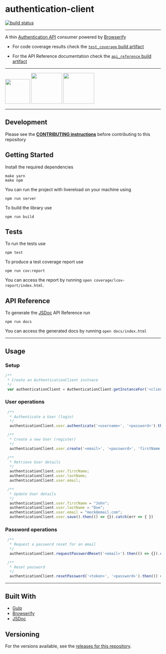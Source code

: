 # authentication-client

[![build status](https://gitlab.glispa.com/avocarrot/authentication-client/badges/master/build.svg)](https://gitlab.glispa.com/avocarrot/authentication-client/commits/master)

---

A thin <a href="https://gitlab.glispa.com/avocarrot/authentication-api" target="_blank"> Authentication API</a> consumer powered by [Browserify](https://github.com/substack/node-browserify)

- For code coverage results check the  [`test_coverage` build artifact](
https://gitlab.glispa.com/avocarrot/authentication-client/pipelines)

- For the API Reference documentation check the  [`api_reference` build artifact](
https://gitlab.glispa.com/avocarrot/authentication-client/pipelines)


---

<a href="https://github.com/gulpjs/gulp" target="_blank"><img src="https://cloud.githubusercontent.com/assets/1907604/15748124/467bdc4c-28e6-11e6-87a1-13683a6e8a1e.png" width ="80"/></a> <a href="https://github.com/substack/node-browserify" target="_blank"><img src="https://cloud.githubusercontent.com/assets/1907604/15990702/b75d94b2-30a4-11e6-97d1-4f4b623f27ec.jpg" width ="100"/></a> <a href="http://es6-features.org" target="_blank"><img src="https://cloud.githubusercontent.com/assets/1907604/21814827/47164abc-d763-11e6-929b-078a374a2abc.jpg" width ="100"/></a>

---

## Development

Please see the **[CONTRIBUTING instructions](http://test.com)** before contributing to this repository

## Getting Started

Install the required dependencies
```
make yarn
make npm
```

You can run the project with livereload on your machine using

```
npm run server
```

To build the library use

```
npm run build
```

## Tests

To run the tests use

```
npm test
```
To produce a test coverage report use

```
npm run cov:report
```
You can access the report by running `open coverage/lcov-report/index.html`.

## API Reference

To generate the [JSDoc](http://usejsdoc.org/) API Reference run
```
npm run docs
```
You can access the generated docs by running `open docs/index.html`


---
## Usage

### Setup
```javascript
/**
 * Create an AuthenticationClient instnace
 */
 var authenticationClient = AuthenticationClient.getInstanceFor('<client_id>', '<client_secret>');
```

### User operations

```javascript
 /**
  * Authenticate a User (login)
  */
  authenticationClient.user.authenticate('<username>', '<password>').then(() => {}).catch(err => {})

 /**
  * Create a new User (register)
  */
  authenticationClient.user.create('<email>', '<password>', 'firstName', 'lastName').then(() => {}).catch(err => {})

 /**
  * Retrieve User details
  */
  authenticationClient.user.firstName;
  authenticationClient.user.lastName;
  authenticationClient.user.email;

 /**
  * Update User details
  */
  authenticationClient.user.firstName = "John";
  authenticationClient.user.lastName = "Doe";
  authenticationClient.user.email = "mock@email.com";
  authenticationClient.user.save().then(() => {}).catch(err => { })
```

### Password operations

```javascript
 /**
  * Request a password reset for an email
  */
  authenticationClient.requestPasswordReset('<email>').then(() => {}).catch(err => { })

 /**
  * Reset password
  */
  authenticationClient.resetPassword('<token>', '<password>').then(() => {}).catch(err => { })

```
---

## Built With

* [Gulp](http://gulpjs.com/)
* [Browserify](https://github.com/substack/node-browserify)
* [JSDoc](http://usejsdoc.org/)

## Versioning

For the versions available, see the [releases for this repository](https://gitlab.glispa.com/avocarrot/authentication-client/tags).
